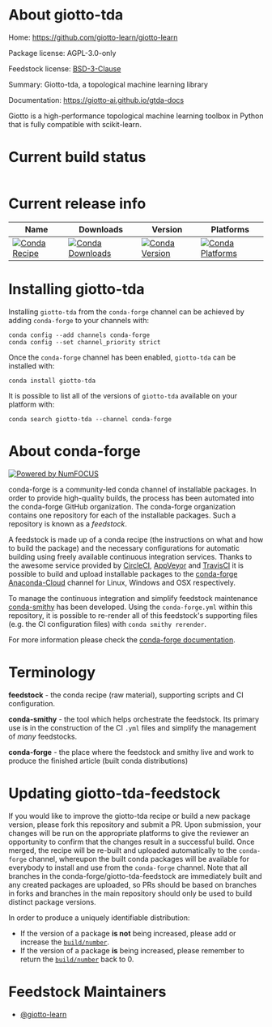 About giotto-tda
================

Home: https://github.com/giotto-learn/giotto-learn

Package license: AGPL-3.0-only

Feedstock license: [BSD-3-Clause](https://github.com/conda-forge/giotto-tda-feedstock/blob/master/LICENSE.txt)

Summary: Giotto-tda, a topological machine learning library

Documentation: https://giotto-ai.github.io/gtda-docs

Giotto is a high-performance topological machine learning
toolbox in Python that is fully
compatible with scikit-learn.


Current build status
====================


<table>
</table>

Current release info
====================

| Name | Downloads | Version | Platforms |
| --- | --- | --- | --- |
| [![Conda Recipe](https://img.shields.io/badge/recipe-giotto--tda-green.svg)](https://anaconda.org/conda-forge/giotto-tda) | [![Conda Downloads](https://img.shields.io/conda/dn/conda-forge/giotto-tda.svg)](https://anaconda.org/conda-forge/giotto-tda) | [![Conda Version](https://img.shields.io/conda/vn/conda-forge/giotto-tda.svg)](https://anaconda.org/conda-forge/giotto-tda) | [![Conda Platforms](https://img.shields.io/conda/pn/conda-forge/giotto-tda.svg)](https://anaconda.org/conda-forge/giotto-tda) |

Installing giotto-tda
=====================

Installing `giotto-tda` from the `conda-forge` channel can be achieved by adding `conda-forge` to your channels with:

```
conda config --add channels conda-forge
conda config --set channel_priority strict
```

Once the `conda-forge` channel has been enabled, `giotto-tda` can be installed with:

```
conda install giotto-tda
```

It is possible to list all of the versions of `giotto-tda` available on your platform with:

```
conda search giotto-tda --channel conda-forge
```


About conda-forge
=================

[![Powered by NumFOCUS](https://img.shields.io/badge/powered%20by-NumFOCUS-orange.svg?style=flat&colorA=E1523D&colorB=007D8A)](http://numfocus.org)

conda-forge is a community-led conda channel of installable packages.
In order to provide high-quality builds, the process has been automated into the
conda-forge GitHub organization. The conda-forge organization contains one repository
for each of the installable packages. Such a repository is known as a *feedstock*.

A feedstock is made up of a conda recipe (the instructions on what and how to build
the package) and the necessary configurations for automatic building using freely
available continuous integration services. Thanks to the awesome service provided by
[CircleCI](https://circleci.com/), [AppVeyor](https://www.appveyor.com/)
and [TravisCI](https://travis-ci.com/) it is possible to build and upload installable
packages to the [conda-forge](https://anaconda.org/conda-forge)
[Anaconda-Cloud](https://anaconda.org/) channel for Linux, Windows and OSX respectively.

To manage the continuous integration and simplify feedstock maintenance
[conda-smithy](https://github.com/conda-forge/conda-smithy) has been developed.
Using the ``conda-forge.yml`` within this repository, it is possible to re-render all of
this feedstock's supporting files (e.g. the CI configuration files) with ``conda smithy rerender``.

For more information please check the [conda-forge documentation](https://conda-forge.org/docs/).

Terminology
===========

**feedstock** - the conda recipe (raw material), supporting scripts and CI configuration.

**conda-smithy** - the tool which helps orchestrate the feedstock.
                   Its primary use is in the construction of the CI ``.yml`` files
                   and simplify the management of *many* feedstocks.

**conda-forge** - the place where the feedstock and smithy live and work to
                  produce the finished article (built conda distributions)


Updating giotto-tda-feedstock
=============================

If you would like to improve the giotto-tda recipe or build a new
package version, please fork this repository and submit a PR. Upon submission,
your changes will be run on the appropriate platforms to give the reviewer an
opportunity to confirm that the changes result in a successful build. Once
merged, the recipe will be re-built and uploaded automatically to the
`conda-forge` channel, whereupon the built conda packages will be available for
everybody to install and use from the `conda-forge` channel.
Note that all branches in the conda-forge/giotto-tda-feedstock are
immediately built and any created packages are uploaded, so PRs should be based
on branches in forks and branches in the main repository should only be used to
build distinct package versions.

In order to produce a uniquely identifiable distribution:
 * If the version of a package **is not** being increased, please add or increase
   the [``build/number``](https://docs.conda.io/projects/conda-build/en/latest/resources/define-metadata.html#build-number-and-string).
 * If the version of a package **is** being increased, please remember to return
   the [``build/number``](https://docs.conda.io/projects/conda-build/en/latest/resources/define-metadata.html#build-number-and-string)
   back to 0.

Feedstock Maintainers
=====================

* [@giotto-learn](https://github.com/giotto-learn/)

